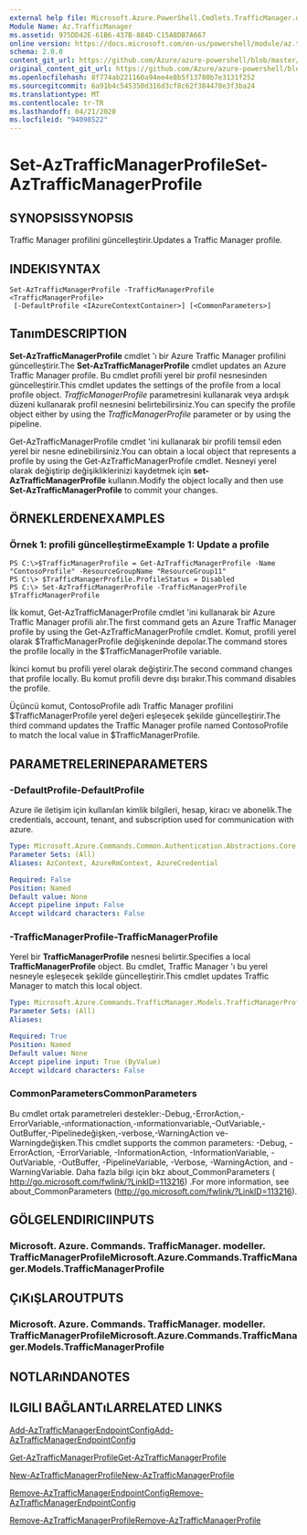 ```yaml
---
external help file: Microsoft.Azure.PowerShell.Cmdlets.TrafficManager.dll-Help.xml
Module Name: Az.TrafficManager
ms.assetid: 975DD42E-61B6-437B-884D-C15A8DB7A667
online version: https://docs.microsoft.com/en-us/powershell/module/az.trafficmanager/set-aztrafficmanagerprofile
schema: 2.0.0
content_git_url: https://github.com/Azure/azure-powershell/blob/master/src/TrafficManager/TrafficManager/help/Set-AzTrafficManagerProfile.md
original_content_git_url: https://github.com/Azure/azure-powershell/blob/master/src/TrafficManager/TrafficManager/help/Set-AzTrafficManagerProfile.md
ms.openlocfilehash: 8f774ab221160a94ee4e8b5f13780b7e3131f252
ms.sourcegitcommit: 6a91b4c545350d316d3cf8c62f384478e3f3ba24
ms.translationtype: MT
ms.contentlocale: tr-TR
ms.lasthandoff: 04/21/2020
ms.locfileid: "94098522"
---
```

# <span data-ttu-id="b2815-101">Set-AzTrafficManagerProfile</span><span class="sxs-lookup"><span data-stu-id="b2815-101">Set-AzTrafficManagerProfile</span></span>

## <span data-ttu-id="b2815-102">SYNOPSIS</span><span class="sxs-lookup"><span data-stu-id="b2815-102">SYNOPSIS</span></span>
<span data-ttu-id="b2815-103">Traffic Manager profilini güncelleştirir.</span><span class="sxs-lookup"><span data-stu-id="b2815-103">Updates a Traffic Manager profile.</span></span>

## <span data-ttu-id="b2815-104">INDEKI</span><span class="sxs-lookup"><span data-stu-id="b2815-104">SYNTAX</span></span>

```
Set-AzTrafficManagerProfile -TrafficManagerProfile <TrafficManagerProfile>
 [-DefaultProfile <IAzureContextContainer>] [<CommonParameters>]
```

## <span data-ttu-id="b2815-105">Tanım</span><span class="sxs-lookup"><span data-stu-id="b2815-105">DESCRIPTION</span></span>
<span data-ttu-id="b2815-106">**Set-AzTrafficManagerProfile** cmdlet 'ı bir Azure Traffic Manager profilini güncelleştirir.</span><span class="sxs-lookup"><span data-stu-id="b2815-106">The **Set-AzTrafficManagerProfile** cmdlet updates an Azure Traffic Manager profile.</span></span>
<span data-ttu-id="b2815-107">Bu cmdlet profili yerel bir profil nesnesinden güncelleştirir.</span><span class="sxs-lookup"><span data-stu-id="b2815-107">This cmdlet updates the settings of the profile from a local profile object.</span></span>
<span data-ttu-id="b2815-108">*TrafficManagerProfile* parametresini kullanarak veya ardışık düzeni kullanarak profil nesnesini belirtebilirsiniz.</span><span class="sxs-lookup"><span data-stu-id="b2815-108">You can specify the profile object either by using the *TrafficManagerProfile* parameter or by using the pipeline.</span></span>

<span data-ttu-id="b2815-109">Get-AzTrafficManagerProfile cmdlet 'ini kullanarak bir profili temsil eden yerel bir nesne edinebilirsiniz.</span><span class="sxs-lookup"><span data-stu-id="b2815-109">You can obtain a local object that represents a profile by using the Get-AzTrafficManagerProfile cmdlet.</span></span>
<span data-ttu-id="b2815-110">Nesneyi yerel olarak değiştirip değişikliklerinizi kaydetmek için **set-AzTrafficManagerProfile** kullanın.</span><span class="sxs-lookup"><span data-stu-id="b2815-110">Modify the object locally and then use **Set-AzTrafficManagerProfile** to commit your changes.</span></span>

## <span data-ttu-id="b2815-111">ÖRNEKLERDEN</span><span class="sxs-lookup"><span data-stu-id="b2815-111">EXAMPLES</span></span>

### <span data-ttu-id="b2815-112">Örnek 1: profili güncelleştirme</span><span class="sxs-lookup"><span data-stu-id="b2815-112">Example 1: Update a profile</span></span>
```
PS C:\>$TrafficManagerProfile = Get-AzTrafficManagerProfile -Name "ContosoProfile" -ResourceGroupName "ResourceGroup11" 
PS C:\> $TrafficManagerProfile.ProfileStatus = Disabled
PS C:\> Set-AzTrafficManagerProfile -TrafficManagerProfile $TrafficManagerProfile
```

<span data-ttu-id="b2815-113">İlk komut, Get-AzTrafficManagerProfile cmdlet 'ini kullanarak bir Azure Traffic Manager profili alır.</span><span class="sxs-lookup"><span data-stu-id="b2815-113">The first command gets an Azure Traffic Manager profile by using the Get-AzTrafficManagerProfile cmdlet.</span></span>
<span data-ttu-id="b2815-114">Komut, profili yerel olarak $TrafficManagerProfile değişkeninde depolar.</span><span class="sxs-lookup"><span data-stu-id="b2815-114">The command stores the profile locally in the $TrafficManagerProfile variable.</span></span>

<span data-ttu-id="b2815-115">İkinci komut bu profili yerel olarak değiştirir.</span><span class="sxs-lookup"><span data-stu-id="b2815-115">The second command changes that profile locally.</span></span>
<span data-ttu-id="b2815-116">Bu komut profili devre dışı bırakır.</span><span class="sxs-lookup"><span data-stu-id="b2815-116">This command disables the profile.</span></span>

<span data-ttu-id="b2815-117">Üçüncü komut, ContosoProfile adlı Traffic Manager profilini $TrafficManagerProfile yerel değeri eşleşecek şekilde güncelleştirir.</span><span class="sxs-lookup"><span data-stu-id="b2815-117">The third command updates the Traffic Manager profile named ContosoProfile to match the local value in $TrafficManagerProfile.</span></span>

## <span data-ttu-id="b2815-118">PARAMETRELERINE</span><span class="sxs-lookup"><span data-stu-id="b2815-118">PARAMETERS</span></span>

### <span data-ttu-id="b2815-119">-DefaultProfile</span><span class="sxs-lookup"><span data-stu-id="b2815-119">-DefaultProfile</span></span>
<span data-ttu-id="b2815-120">Azure ile iletişim için kullanılan kimlik bilgileri, hesap, kiracı ve abonelik.</span><span class="sxs-lookup"><span data-stu-id="b2815-120">The credentials, account, tenant, and subscription used for communication with azure.</span></span>

```yaml
Type: Microsoft.Azure.Commands.Common.Authentication.Abstractions.Core.IAzureContextContainer
Parameter Sets: (All)
Aliases: AzContext, AzureRmContext, AzureCredential

Required: False
Position: Named
Default value: None
Accept pipeline input: False
Accept wildcard characters: False
```

### <span data-ttu-id="b2815-121">-TrafficManagerProfile</span><span class="sxs-lookup"><span data-stu-id="b2815-121">-TrafficManagerProfile</span></span>
<span data-ttu-id="b2815-122">Yerel bir **TrafficManagerProfile** nesnesi belirtir.</span><span class="sxs-lookup"><span data-stu-id="b2815-122">Specifies a local **TrafficManagerProfile** object.</span></span>
<span data-ttu-id="b2815-123">Bu cmdlet, Traffic Manager 'ı bu yerel nesneyle eşleşecek şekilde güncelleştirir.</span><span class="sxs-lookup"><span data-stu-id="b2815-123">This cmdlet updates Traffic Manager to match this local object.</span></span>

```yaml
Type: Microsoft.Azure.Commands.TrafficManager.Models.TrafficManagerProfile
Parameter Sets: (All)
Aliases:

Required: True
Position: Named
Default value: None
Accept pipeline input: True (ByValue)
Accept wildcard characters: False
```

### <span data-ttu-id="b2815-124">CommonParameters</span><span class="sxs-lookup"><span data-stu-id="b2815-124">CommonParameters</span></span>
<span data-ttu-id="b2815-125">Bu cmdlet ortak parametreleri destekler:-Debug,-ErrorAction,-ErrorVariable,-ınformationaction,-ınformationvariable,-OutVariable,-OutBuffer,-Pipelinedeğişken,-verbose,-WarningAction ve-Warningdeğişken.</span><span class="sxs-lookup"><span data-stu-id="b2815-125">This cmdlet supports the common parameters: -Debug, -ErrorAction, -ErrorVariable, -InformationAction, -InformationVariable, -OutVariable, -OutBuffer, -PipelineVariable, -Verbose, -WarningAction, and -WarningVariable.</span></span> <span data-ttu-id="b2815-126">Daha fazla bilgi için bkz about_CommonParameters ( http://go.microsoft.com/fwlink/?LinkID=113216) .</span><span class="sxs-lookup"><span data-stu-id="b2815-126">For more information, see about_CommonParameters (http://go.microsoft.com/fwlink/?LinkID=113216).</span></span>

## <span data-ttu-id="b2815-127">GÖLGELENDIRICI</span><span class="sxs-lookup"><span data-stu-id="b2815-127">INPUTS</span></span>

### <span data-ttu-id="b2815-128">Microsoft. Azure. Commands. TrafficManager. modeller. TrafficManagerProfile</span><span class="sxs-lookup"><span data-stu-id="b2815-128">Microsoft.Azure.Commands.TrafficManager.Models.TrafficManagerProfile</span></span>

## <span data-ttu-id="b2815-129">ÇıKıŞLAR</span><span class="sxs-lookup"><span data-stu-id="b2815-129">OUTPUTS</span></span>

### <span data-ttu-id="b2815-130">Microsoft. Azure. Commands. TrafficManager. modeller. TrafficManagerProfile</span><span class="sxs-lookup"><span data-stu-id="b2815-130">Microsoft.Azure.Commands.TrafficManager.Models.TrafficManagerProfile</span></span>

## <span data-ttu-id="b2815-131">NOTLARıNDA</span><span class="sxs-lookup"><span data-stu-id="b2815-131">NOTES</span></span>

## <span data-ttu-id="b2815-132">ILGILI BAĞLANTıLAR</span><span class="sxs-lookup"><span data-stu-id="b2815-132">RELATED LINKS</span></span>

[<span data-ttu-id="b2815-133">Add-AzTrafficManagerEndpointConfig</span><span class="sxs-lookup"><span data-stu-id="b2815-133">Add-AzTrafficManagerEndpointConfig</span></span>](./Add-AzTrafficManagerEndpointConfig.md)

[<span data-ttu-id="b2815-134">Get-AzTrafficManagerProfile</span><span class="sxs-lookup"><span data-stu-id="b2815-134">Get-AzTrafficManagerProfile</span></span>](./Get-AzTrafficManagerProfile.md)

[<span data-ttu-id="b2815-135">New-AzTrafficManagerProfile</span><span class="sxs-lookup"><span data-stu-id="b2815-135">New-AzTrafficManagerProfile</span></span>](./New-AzTrafficManagerProfile.md)

[<span data-ttu-id="b2815-136">Remove-AzTrafficManagerEndpointConfig</span><span class="sxs-lookup"><span data-stu-id="b2815-136">Remove-AzTrafficManagerEndpointConfig</span></span>](./Remove-AzTrafficManagerEndpointConfig.md)

[<span data-ttu-id="b2815-137">Remove-AzTrafficManagerProfile</span><span class="sxs-lookup"><span data-stu-id="b2815-137">Remove-AzTrafficManagerProfile</span></span>](./Remove-AzTrafficManagerProfile.md)


